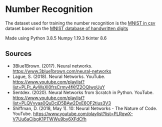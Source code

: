 # Number Recognition

The dataset used for training the number recognition is the [MNIST in csv](https://pjreddie.com/projects/mnist-in-csv/) dataset based on the [MNIST database of handwritten digits](http://yann.lecun.com/exdb/mnist/)

Made using Python 3.8.5
Numpy 1.19.3
tkinter 8.6

## Sources

- 3Blue1Brown. (2017). Neural networks. https://www.3blue1brown.com/neural-networks
- Lague, S. (2018). Neural Networks. YouTube. https://www.youtube.com/playlist?list=PLFt_AvWsXl0frsCrmv4fKfZ2OQIwoUuY
- Sentdex. (2020). Neural Networks from Scratch in Python. YouTube. https://www.youtube.com/playlist?list=PLQVvvaa0QuDcjD5BAw2DxE6OF2tius3V3
- Shiffman, D. (2018, May 1). 10: Neural Networks - The Nature of Code. YouTube. https://www.youtube.com/playlist?list=PLRqwX-V7Uu6aCibgK1PTWWu9by6XFdCfh
